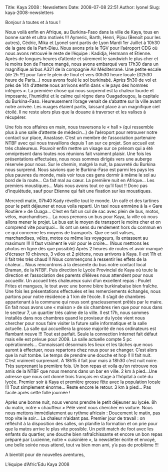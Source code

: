 Title: Kaya 2008 : Newsletters
Date: 2008-07-08 22:51
Author: lyonel
Slug: kaya-2008-newsletters

Bonjour à toutes et à tous !

</p>
Nous voilà enfin en Afrique, au Burkina-Faso dans la ville de Kaya, tous
en bonne santé et ultra motivés !!!  
Aymeric, Barth, Henri, Pijou (Benoît pour les autres), Cédric, Mika et
Lyonel sont partis de Lyon Mardi 1er Juillet à 10h30 de la gare de la
Part-Dieu. Nous avons pris le TGV pour l’aéroport CDG où nous avons
retrouvé le reste de l’équipe : Kadidja, Hermann et Etienne. Après de
longues heures d’attente et sûrement le sandwich le plus cher et le
moins bon de France mangé, nous avons embarqué vers 17h30 dans un
magnifique airbus A321 de la compagnie Air Méditerrané. Une petite
escale (de 2h !!!) pour faire le plein de fioul et vers 00h30 heure
locale (02h30 heure de Paris…) nous avons foulé le sol burkinabé. Après
5h30 de vol et près de 14h d’attente nous arrivons enfin dans « le pays
des hommes intègres ». La première chose qui nous surprend est la
chaleur lourde et imposante, l’humidité et le calme qui règne dans
Ouagadougou, la capitale du Burkina-Faso. Heureusement l’orage venait de
s’abattre sur la ville avant notre arrivée. Les nuages étaient partis,
laissant place à un magnifique ciel étoilé. Il ne reste alors plus que
la douane à traverser et les valises à récupérer.

</p>
Une fois nos affaires en main, nous traversons le « hall » (qui
ressemble plus à une salle d’attente de médecin…) de l’aéroport pour
retrouver notre contact sur place, Anastase. C’est un membre de
l’association partenaire NTBF avec qui nous travaillons depuis 1 an sur
ce projet. Son accueil est très chaleureux. Pouvoir enfin mettre un
visage sur ce prénom qui a été omniprésent dans toutes nos réunions fait
vraiment plaisir. Une fois les présentations effectuées, nous nous
sommes dirigés vers une auberge réservée pour nous. Sur le chemin,
malgré la nuit, la pauvreté du Burkina nous surprend. Nous savions que
le Burkina-Faso est parmi les pays les plus pauvres du monde, mais voir
tous ces gens dormir à même le sol au bord de la route… Ca fait mal au
cœur. La première nuit en Afrique… Les premiers moustiques… Mais nous
avons tout ce qu’il faut !! Donc pas d’inquiétude, sauf pour Etienne qui
fait une fixation sur les moustiques.

</p>
Mercredi matin, 07h40 Kady réveille tout le monde. Un café et des
tartines pour le petit déjeuner et nous voila reparti. Un taxi nous
emmène à la « Gare Routière » de Ouaga… C’est en fait un cul de sac avec
plein de bus, motos, vélos, marchandises… La nous prenons un bus pour
Kaya, la ville où nous allons mener le projet. Le bus est le moyen de
transport le moins cher et on comprend vite pourquoi… Ils ont un sens du
rendement hors du commun en ce qui concerne les moyens de transports.
Que ce soit valises, marchandises, vélos, motos ou même les voyageurs,
ils entassent au maximum !!! Il faut vraiment le voir pour le croire…
(Nous mettrons les photos en ligne dès que possible) Après 2 heures de
routes et avoir manqué d’écraser 10 chèvres, 3 vélos et 2 piétons, nous
arrivons à Kaya. Il est 11h et il fait très très chaud !! Nous
commençons à ressentir les effets de la chaleur… Nous rencontrons à la
descente du bus notre contact local Draman, de la NTBF. Puis direction
le Lycée Provincial de Kaya où toute la direction et l’association des
parents d’élèves nous attendent pour nous accueillir. Un accueil très
chaleureux suivi d’un excellent repas : Poulet Frites et mangues, le
tout avec une bonne bière burkinabaise bien fraîche. Une fois les
présentations effectuées et les remerciements échangés, nous partons
pour notre résidence à 1 km de l’école. Il s’agit de chambres
appartenant à la commune qui nous sont gracieusement prêtés par le
maire. En fait nous avons une « maison » de six chambres rien que pour
nous dans le secteur 7, un quartier très calme de la ville. Il est 17h,
nous sommes installés dans nos chambres quand le proviseur du lycée
vient nous chercher pour nous faire visiter la future salle informatique
et la salle actuelle. La salle qui accueillera la grosse majorité de nos
ordinateurs est flambant neuve !!! Tout est parfait. Seule la connection
Internet fait défaut mais elle est prévue pour 2009. La salle actuelle
compte 5 pc opérationnels… Connaissant désormais les lieux et les tâches
que nous auront à effectuer, nous repartons chez nous pour se changer.
C’est alors que la nuit tombe. Le temps de prendre une douche et hop !!
Il fait nuit. C’est vraiment surprenant. A 18h15 il fait jour mais à
18h30 c’est nuit noire. Très surprenant la première fois. Un bon repas
et voila qu’on retrouve nos amis de la NTBF que nous menons dans un bar
en ville. 2 km à pied…Une adresse que nous ont donné trois français en
stage à l’hôpital à coté du lycée. Premier soir à Kaya et première
grosse fête avec la population locale !!! Tout simplement énorme… Reste
encore le retour. 3 km à pied… Pas facile après cette folle journée !

</p>
Après une bonne nuit, nous venons prendre le petit déjeuner au lycée. 8h
du matin, notre « chauffeur » Pélé vient nous chercher en voiture. Nous
nous mettons immédiatement au rythme africain : Doucement le matin, pas
trop vite le soir… La chaleur n’aidant pas. Premier jour de travail : on
réfléchit à la disposition des salles, on planifie la formation et on
prie pour que la matos arrive le plus vite possible. Un petit match de
foot avec les enfants du quartier, une douche bien rafraîchissante et
encore un bon repas préparé par Lucienne, notre « cuisinière », la
newsletter écrite et envoyé, une belle soirée nous attend, tout va bien
mon ami, y’a pas de problème !!!

</p>
A bientôt pour de nouvelles aventures,

</p>
L’équipe d’Afric’Edu  
Kaya 2008

</p>

